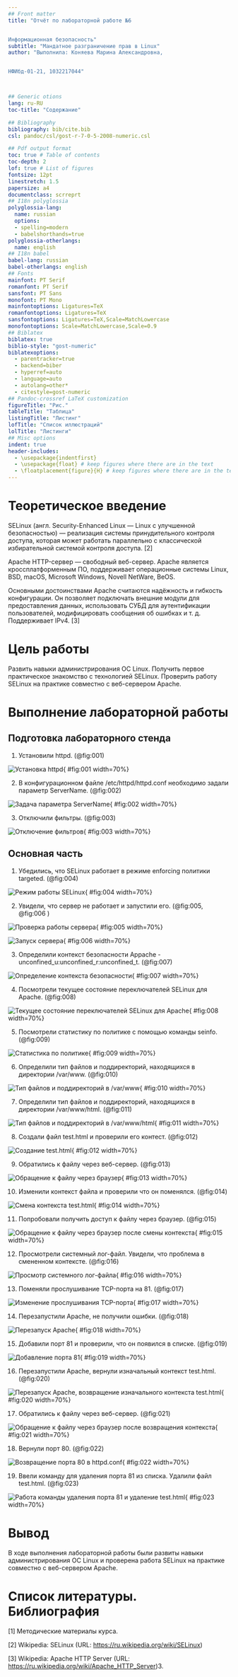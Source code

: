```yaml
---
## Front matter
title: "Отчёт по лабораторной работе №6


Информационная безопасность"
subtitle: "Мандатное разграничение прав в Linux"
author: "Выполнила: Коняева Марина Александровна, 


НФИбд-01-21, 1032217044"



## Generic otions
lang: ru-RU
toc-title: "Содержание"

## Bibliography
bibliography: bib/cite.bib
csl: pandoc/csl/gost-r-7-0-5-2008-numeric.csl

## Pdf output format
toc: true # Table of contents
toc-depth: 2
lof: true # List of figures
fontsize: 12pt
linestretch: 1.5
papersize: a4
documentclass: scrreprt
## I18n polyglossia
polyglossia-lang:
  name: russian
  options:
  - spelling=modern
  - babelshorthands=true
polyglossia-otherlangs:
  name: english
## I18n babel
babel-lang: russian
babel-otherlangs: english
## Fonts
mainfont: PT Serif
romanfont: PT Serif
sansfont: PT Sans
monofont: PT Mono
mainfontoptions: Ligatures=TeX
romanfontoptions: Ligatures=TeX
sansfontoptions: Ligatures=TeX,Scale=MatchLowercase
monofontoptions: Scale=MatchLowercase,Scale=0.9
## Biblatex
biblatex: true
biblio-style: "gost-numeric"
biblatexoptions:
  - parentracker=true
  - backend=biber
  - hyperref=auto
  - language=auto
  - autolang=other*
  - citestyle=gost-numeric
## Pandoc-crossref LaTeX customization
figureTitle: "Рис."
tableTitle: "Таблица"
listingTitle: "Листинг"
lofTitle: "Список иллюстраций"
lolTitle: "Листинги"
## Misc options
indent: true
header-includes:
  - \usepackage{indentfirst}
  - \usepackage{float} # keep figures where there are in the text
  - \floatplacement{figure}{H} # keep figures where there are in the text
---
```


# Теоретическое введение

SELinux (англ. Security-Enhanced Linux — Linux с улучшенной безопасностью) — реализация системы принудительного контроля доступа, которая может работать параллельно с классической избирательной системой контроля доступа. [2]

Apache HTTP-сервер — свободный веб-сервер. Apache является кроссплатформенным ПО, поддерживает операционные системы Linux, BSD, macOS, Microsoft Windows, Novell NetWare, BeOS.

Основными достоинствами Apache считаются надёжность и гибкость конфигурации. Он позволяет подключать внешние модули для предоставления данных, использовать СУБД для аутентификации пользователей, модифицировать сообщения об ошибках и т. д. Поддерживает IPv4. [3]


# Цель работы

Развить навыки администрирования ОС Linux. Получить первое практическое знакомство с технологией SELinux. Проверить работу SELinux на практике совместно с веб-сервером Apache.


# Выполнение лабораторной работы

## Подготовка лабораторного стенда

1. Установили httpd. (@fig:001)

![Установка httpd](image/1.png){ #fig:001 width=70%}

2. В конфигурационном файле /etc/httpd/httpd.conf необходимо задали параметр ServerName. (@fig:002)

![Задача параметра ServerName](image/2.png){ #fig:002 width=70%}

3. Отключили фильтры. (@fig:003)

![Отключение фильтров](image/3.png){ #fig:003 width=70%}

## Основная часть

1. Убедились, что SELinux работает в режиме enforcing политики targeted. (@fig:004)

![Режим работы SELinux](image/4.png){ #fig:004 width=70%}

2. Увидели, что сервер не работает и запустили его. (@fig:005, @fig:006 )

![Проверка работы сервера](image/5.png){ #fig:005 width=70%}

![Запуск сервера](image/6.png){ #fig:006 width=70%}

3. Определили контекст безопасности Appache - unconfined_u:unconfined_r:unconfined_t. (@fig:007)

![Определение контекста безопасности](image/7.png){ #fig:007 width=70%}

4. Посмотрели текущее состояние переключателей SELinux для Apache. (@fig:008)

![Текущее состояние переключателей SELinux для Apache](image/8.png){ #fig:008 width=70%}

5. Посмотрели статистику по политике с помощью команды seinfo. (@fig:009)

![Статистика по политике](image/9.png){ #fig:009 width=70%}

6. Определили тип файлов и поддиректорий, находящихся в директории /var/www. (@fig:010)

![Тип файлов и поддиректорий в /var/www](image/10.png){ #fig:010 width=70%}

7. Определили тип файлов и поддиректорий, находящихся в директории /var/www/html. (@fig:011)

![Тип файлов и поддиректорий в /var/www/html](image/11.png){ #fig:011 width=70%}

8. Создали файл test.html и проверили его контест. (@fig:012)

![Создание test.html](image/12.png){ #fig:012 width=70%}

9. Обратились к файлу через веб-сервер. (@fig:013)

![Обращение к файлу через браузер](image/13.png){ #fig:013 width=70%}

10. Изменили контекст файла и проверили что он поменялся. (@fig:014)

![Смена контекста test.html](image/14.png){ #fig:014 width=70%}

11. Попробовали получить доступ к файлу через браузер. (@fig:015)

![Обращение к файлу через браузер после смены контекста](image/15.png){ #fig:015 width=70%}

12. Просмотрели системный лог-файл. Увидели, что проблема в смененном контексте. (@fig:016)

![Просмотр системного лог-файла](image/16.png){ #fig:016 width=70%}

13. Поменяли прослушивание TCP-порта на 81. (@fig:017)

![Изменение прослушивания TCP-порта](image/17.png){ #fig:017 width=70%}

14. Перезапустили Apache, не получили ошибки. (@fig:018)

![Перезапуск Apache](image/18.png){ #fig:018 width=70%}

15. Добавили порт 81 и проверили, что он появился в списке. (@fig:019)

![Добавление порта 81](image/19.png){ #fig:019 width=70%}

16. Перезапустили Apache, вернули изначальный контекст test.html. (@fig:020)

![Перезапуск Apache, возвращение изначального контекста test.html](image/20.png){ #fig:020 width=70%}

17. Обратились к файлу через веб-сервер. (@fig:021)

![Обращение к файлу через браузер после возвращения контекста](image/21.png){ #fig:021 width=70%}

18. Вернули порт 80. (@fig:022)

![Возвращение порта 80 в httpd.conf](image/22.png){ #fig:022 width=70%}

19. Ввели команду для удаления порта 81 из списка. Удалили файл test.html. (@fig:023)

![Работа команды удаления порта 81 и удаление test.html](image/23.png){ #fig:023 width=70%}

# Вывод

В ходе выполнения лабораторной работы были развиты навыки администрирования ОС Linux и проверена работа SELinux на практике совместно с веб-сервером Apache.


# Список литературы. Библиография

[1] Методические материалы курса.

[2] Wikipedia: SELinux (URL: https://ru.wikipedia.org/wiki/SELinux)

[3] Wikipedia: Apache HTTP Server (URL: https://ru.wikipedia.org/wiki/Apache_HTTP_Server)3. 
